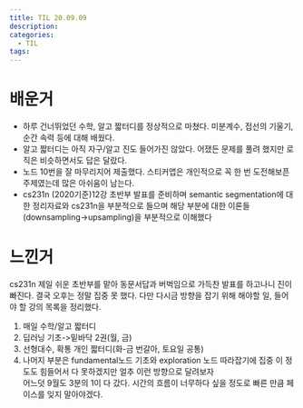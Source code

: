 ```yaml
---
title: TIL 20.09.09
description:
categories:
  - TIL
tags:
---
```


# 배운거
- 하루 건너뛰었던 수학, 알고 짧터디를 정상적으로 마쳤다. 미분계수, 접선의 기울기, 순간 속력 등에 대해 배웠다.
- 알고 짧터디는 아직 자구/알고 진도 들어가진 않았다. 어쟀든 문제를 풀려 했지만 로직은 비슷하면서도 답은 달랐다.
- 노드 10번을 잘 마무리지어 제출했다.  스티커앱은 개인적으로 꼭 한 번 도전해보픈 주제였는데 많은 아쉬움이 남는다.
- cs231n (2020기준)12강 초반부 발표를 준비하며 semantic segmentation에 대한 정리자료와 cs231n을 부분적으로 들으며 해당 부분에 대한 이론들(downsampling→upsampling)을 부분적으로 이해했다
        
    
    
# 느낀거
cs231n 제일 쉬운 초반부를 맡아 동문서답과 버벅임으로 가득찬 발표를 하고나니 진이 빠진다. 결국 오후는 정말 집중 못 했다. 다만 다시금 방향을 잡기 위해 해야할 일, 들어야 할 강의 목록을 정리했다.    
1. 매일 수학/알고 짧터디
2. 딥러닝 기초->밑바닥 2권(월, 금)
3. 선형대수, 확통 개인 짧터디(화-금 번갈아, 토요일 공통)
4. 나머지 부분은 fundamental노드 기초와 exploration 노드 따라잡기에 집중
이 정도도 힘들어서 다 못하겠지만 얼추 이런 방향으로 달려보자    
어느덧 9월도 3분의 1이 다 갔다. 시간의 흐름이 너무하다 싶을 정도로 빠른 만큼 페이스를 잊지 말아야겠다.
